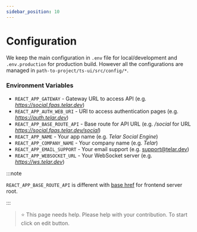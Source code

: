 ```yaml
---
sidebar_position: 10
---
```


# Configuration

We keep the main configuration in  `.env` file for local/development and `.env.production` for production build. However all the configurations are managed in `path-to-project/ts-ui/src/config/*`.


### Environment Variables

- `REACT_APP_GATEWAY` - Gateway URL to access API (e.g. _https://social.faas.telar.dev_)
- `REACT_APP_AUTH_WEB_URI` - URI to access authentication pages (e.g. _https://auth.telar.dev_)
- `REACT_APP_BASE_ROUTE_API` - Base route for API URL (e.g. _/social_ for URL _https://social.faas.telar.dev/social_)
- `REACT_APP_NAME` - Your app name (e.g. _Telar Social Engine_)
- `REACT_APP_COMPANY_NAME` - Your company name (e.g. _Telar_)
- `REACT_APP_EMAIL_SUPPORT` - Your email support (e.g. support@telar.dev)
- `REACT_APP_WEBSOCKET_URL` - Your WebSocket server (e.g. _https://ws.telar.dev_)

:::note

`REACT_APP_BASE_ROUTE_API` is different with [base href](https://create-react-app.dev/docs/deployment/#building-for-relative-paths) for frontend server root.

:::


> ⭐️ This page needs help. Please help with your contribution. To start click on edit button.
